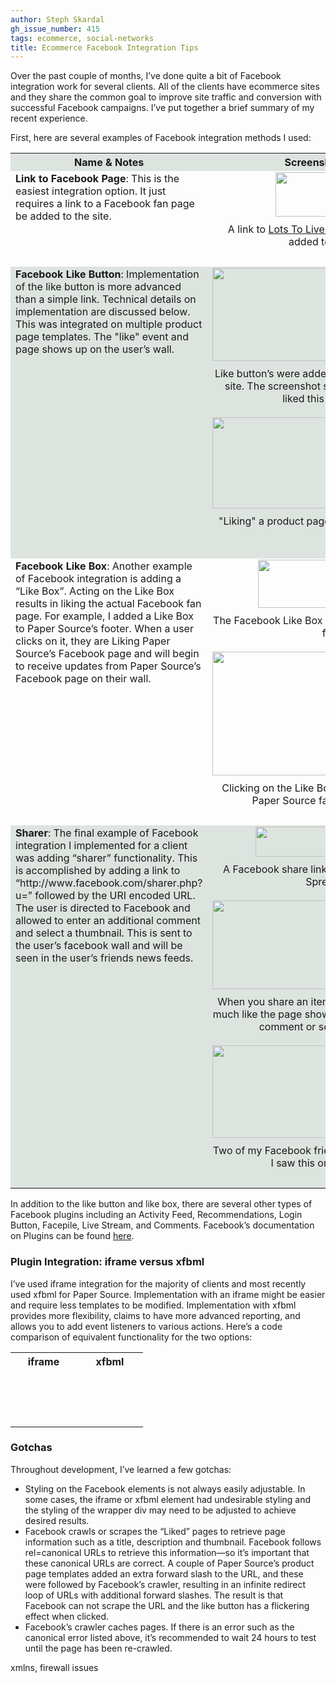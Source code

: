 ```yaml
---
author: Steph Skardal
gh_issue_number: 415
tags: ecommerce, social-networks
title: Ecommerce Facebook Integration Tips
---
```




Over the past couple of months, I’ve done quite a bit of Facebook integration work for several clients. All of the clients have ecommerce sites and they share the common goal to improve site traffic and conversion with successful Facebook campaigns. I’ve put together a brief summary of my recent experience.

First, here are several examples of Facebook integration methods I used:

<table cellpadding="10" cellspacing="0" width="100%">
<tbody><tr style="background:#DDE4DF;">
<th>
Name & Notes
</th>
<th>
Screenshot Examples
</th>
</tr>
<tr>
<td valign="top">
<b>Link to Facebook Page</b>: This is the easiest integration option. It just requires a link to a Facebook fan page be added to the site.
</td>
<td align="center" style="padding-bottom:30px;" valign="top">
<a href="/blog/2011/02/23/ecommerce-facebook-integration-tips/image-0-big.png" onblur="try {parent.deselectBloggerImageGracefully();} catch(e) {}"><img alt="" border="0" id="BLOGGER_PHOTO_ID_5577719060009011122" src="/blog/2011/02/23/ecommerce-facebook-integration-tips/image-0.png" style="display:block; margin:0px auto 10px; text-align:center;cursor:pointer; cursor:hand;width: 199px; height: 71px;"/></a>A link to <a href="https://www.lotstolivefor.com/">Lots To Live For’s</a> Facebook page was added to the header.
</td>
</tr>
<tr style="background:#DDE4DF;">
<td valign="top">
<b>Facebook Like Button</b>: Implementation of the like button is more advanced than a simple link. Technical details on implementation are discussed below. This was integrated on multiple product page templates. The "like" event and page shows up on the user’s wall.
</td>
<td align="center" style="padding-bottom:30px;" valign="top">
<a href="/blog/2011/02/23/ecommerce-facebook-integration-tips/image-1-big.png" onblur="try {parent.deselectBloggerImageGracefully();} catch(e) {}"><img alt="" border="0" id="BLOGGER_PHOTO_ID_5577716422165234146" src="/blog/2011/02/23/ecommerce-facebook-integration-tips/image-1.png" style="display:block; margin:0px auto 10px; text-align:center;cursor:pointer; cursor:hand;width: 400px; height: 149px;"/></a>Like button’s were added throughout <a href="https://www.papersource.com/">Paper Source’s</a> site. The screenshot shown above indicates I’ve liked this product page.<br/><br/>
<a href="/blog/2011/02/23/ecommerce-facebook-integration-tips/image-2-big.png" onblur="try {parent.deselectBloggerImageGracefully();} catch(e) {}"><img alt="" border="0" id="BLOGGER_PHOTO_ID_5577716422635502162" src="/blog/2011/02/23/ecommerce-facebook-integration-tips/image-2.png" style="display:block; margin:0px auto 10px; text-align:center;cursor:pointer; cursor:hand;width: 400px; height: 146px;"/></a>"Liking" a product page shows up on my facebook wall.
</td>
</tr>
<tr>
<td valign="top">
<b>Facebook Like Box</b>: Another example of Facebook integration is adding a “Like Box”. Acting on the Like Box results in liking the actual Facebook fan page. For example, I added a Like Box to Paper Source’s footer. When a user clicks on it, they are Liking Paper Source’s Facebook page and will begin to receive updates from Paper Source’s Facebook page on their wall.
</td>
<td align="center" style="padding-bottom:30px;" valign="top">
<a href="/blog/2011/02/23/ecommerce-facebook-integration-tips/image-3-big.png" onblur="try {parent.deselectBloggerImageGracefully();} catch(e) {}"><img alt="" border="0" id="BLOGGER_PHOTO_ID_5577716667071246818" src="/blog/2011/02/23/ecommerce-facebook-integration-tips/image-3.png" style="display:block; margin:0px auto 10px; text-align:center;cursor:pointer; cursor:hand;width: 255px; height: 77px;"/></a>The Facebook Like Box was added to <a href="https://www.papersource.com/">Paper Source’s</a> footer.<br/><br/>
<a href="/blog/2011/02/23/ecommerce-facebook-integration-tips/image-4-big.png" onblur="try {parent.deselectBloggerImageGracefully();} catch(e) {}"><img alt="" border="0" id="BLOGGER_PHOTO_ID_5577716660317385122" src="/blog/2011/02/23/ecommerce-facebook-integration-tips/image-4.png" style="display:block; margin:0px auto 10px; text-align:center;cursor:pointer; cursor:hand;width: 400px; height: 198px;"/></a>Clicking on the Like Box is equivalent to liking the Paper Source fan page, shown here.
</td>
</tr>

<tr style="background:#DDE4DF;">
<td valign="top">
<b>Sharer</b>: The final example of Facebook integration I implemented for a client was adding “sharer” functionality. This is accomplished by adding a link to “http://www.facebook.com/sharer.php?u=” followed by the URI encoded URL. The user is directed to Facebook and allowed to enter an additional comment and select a thumbnail. This is sent to the user’s facebook wall and will be seen in the user’s friends news feeds.
</td>
<td align="center" style="padding-bottom:30px;" valign="top">
<a href="/blog/2011/02/23/ecommerce-facebook-integration-tips/image-5-big.png" onblur="try {parent.deselectBloggerImageGracefully();} catch(e) {}"><img alt="" border="0" id="BLOGGER_PHOTO_ID_5577716896731565778" src="/blog/2011/02/23/ecommerce-facebook-integration-tips/image-5.png" style="display:block; margin:0px auto 10px; text-align:center;cursor:pointer; cursor:hand;width: 263px; height: 48px;"/></a>A Facebook share link is displayed for one of our Spree clients.<br/><br/>
<a href="/blog/2011/02/23/ecommerce-facebook-integration-tips/image-6-big.png" onblur="try {parent.deselectBloggerImageGracefully();} catch(e) {}"><img alt="" border="0" id="BLOGGER_PHOTO_ID_5577716895673012946" src="/blog/2011/02/23/ecommerce-facebook-integration-tips/image-6.png" style="display:block; margin:0px auto 10px; text-align:center;cursor:pointer; cursor:hand;width: 400px; height: 142px;"/></a>When you share an item, you are brought to a page much like the page shown in this screenshot to add a comment or select the thumbnail.<br/><br/>
<a href="/blog/2011/02/23/ecommerce-facebook-integration-tips/image-7-big.png" onblur="try {parent.deselectBloggerImageGracefully();} catch(e) {}"><img alt="" border="0" id="BLOGGER_PHOTO_ID_5577716895852330578" src="/blog/2011/02/23/ecommerce-facebook-integration-tips/image-7.png" style="display:block; margin:0px auto 10px; text-align:center;cursor:pointer; cursor:hand;width: 400px; height: 148px;"/></a>Two of my Facebook friends shared the same article. I saw this on my News Feed.
</td>
</tr>
</tbody></table>

In addition to the like button and like box, there are several other types of Facebook plugins including an Activity Feed, Recommendations, Login Button, Facepile, Live Stream, and Comments. Facebook’s documentation on Plugins can be found [here](https://developers.facebook.com/docs/plugins/).

### Plugin Integration: iframe versus xfbml

I’ve used iframe integration for the majority of clients and most recently used xfbml for Paper Source. Implementation with an iframe might be easier and require less templates to be modified. Implementation with xfbml provides more flexibility, claims to have more advanced reporting, and allows you to add event listeners to various actions. Here’s a code comparison of equivalent functionality for the two options:

<table cellpadding="10" cellspacing="0" width="100%">
<tbody><tr>
<th width="50%">
iframe
</th>
<th>
xfbml
</th>
</tr>
<tr>
<td valign="top">
<pre class="brush:plain">
<iframe
src="http://www.facebook.com/plugins/like.php
?href=<%= URI.encode(request.url) %>
&layout=button_count"
scrolling="no" frameborder="0"
style="border:none;overflow:hidden;
width:90px;height:21px;"
allowTransparency="true">
</iframe>
</pre>
</td>
<td valign="top">
<pre class="brush:plain">
<p><fb:like layout="button_count"></fb:like></p>
<div id="fb-root"></div>
<script>
var fb_rendered = false;
window.fbAsyncInit = function() {
    FB.init({appId: '*appid*',
      status: true,
      cookie: true,
      xfbml: true});
};
(function() {
    var e = document.createElement('script');
    e.type = 'text/javascript';
    e.src = document.location.protocol +
      '//connect.facebook.net/en_US/all.js';
    e.async = true;
    document.getElementById('fb-root').appendChild(e);
}());
</script>
</pre>
</td>
</tr>
</tbody></table>

### Gotchas

Throughout development, I’ve learned a few gotchas:

- Styling on the Facebook elements is not always easily adjustable. In some cases, the iframe or xfbml element had undesirable styling and the styling of the wrapper div may need to be adjusted to achieve desired results.
- Facebook crawls or scrapes the “Liked” pages to retrieve page information such as a title, description and thumbnail. Facebook follows rel=canonical URLs to retrieve this information—​so it’s important that these canonical URLs are correct. A couple of Paper Source’s product page templates added an extra forward slash to the URL, and these were followed by Facebook’s crawler, resulting in an infinite redirect loop of URLs with additional forward slashes. The result is that Facebook can not scrape the URL and the like button has a flickering effect when clicked.
- Facebook’s crawler caches pages. If there is an error such as the canonical error listed above, it’s recommended to wait 24 hours to test until the page has been re-crawled.

 xmlns, firewall issues 
